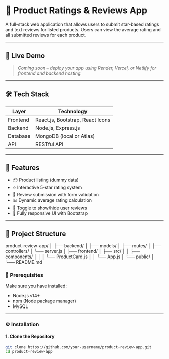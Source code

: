 # 🌟 Product Ratings & Reviews App

A full-stack web application that allows users to submit star-based ratings and text reviews for listed products. Users can view the average rating and all submitted reviews for each product.

---

## 🚀 Live Demo

> _Coming soon – deploy your app using Render, Vercel, or Netlify for frontend and backend hosting._

---


## 🛠️ Tech Stack

| Layer       | Technology                      |
|-------------|----------------------------------|
| Frontend    | React.js, Bootstrap, React Icons |
| Backend     | Node.js, Express.js              |
| Database    | MongoDB (local or Atlas)         |
| API         | RESTful API                      |

---

## 🔑 Features

- 📦 Product listing (dummy data)
- ⭐ Interactive 5-star rating system
- 📝 Review submission with form validation
- 📊 Dynamic average rating calculation
- 👀 Toggle to show/hide user reviews
- 📱 Fully responsive UI with Bootstrap

---

## 📁 Project Structure

product-review-app/
│
├── backend/
│ ├── models/
│ ├── routes/
│ ├── controllers/
│ └── server.js
│
├── frontend/
│ ├── src/
│ │ ├── components/
│ │ │ └── ProductCard.js
│ │ └── App.js
│ └── public/
│
└── README.md

### 🔧 Prerequisites

Make sure you have installed:
- Node.js v14+
- npm (Node package manager)
- MySQL

---

### ⚙️ Installation

#### 1. Clone the Repository
```bash
git clone https://github.com/your-username/product-review-app.git
cd product-review-app
